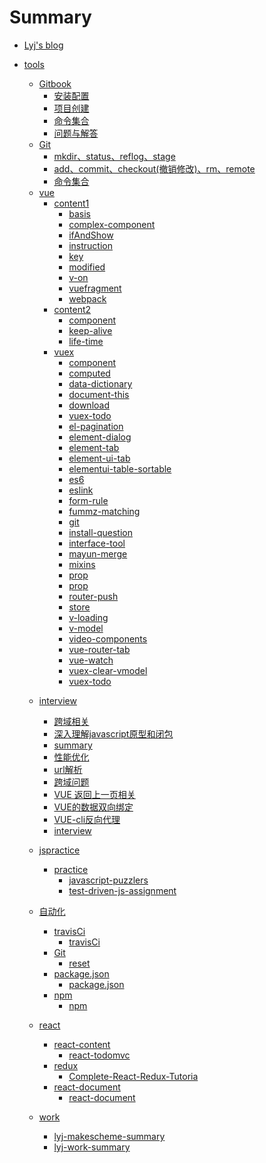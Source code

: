 # Summary

* [Lyj's blog](README.md)
<!-- * [GitBook](chapter-1/README.md) -->
* [tools](tools/readme.md)
    * [Gitbook]()
        * [安装配置](tools/gitbook/install.md)
        * [项目创建](tools/gitbook/build.md)
        * [命令集合](tools/gitbook/command.md)
        * [问题与解答](tools/gitbook/issue.md)
    * [Git](tools/git/git.md)
        * [mkdir、status、reflog、stage](tools/git/install.md)
        * [add、commit、checkout(撤销修改)、rm、remote](tools/git/build.md)
        * [命令集合](tools/git/command.md)
    * [vue]()
        * [content1]()
            * [basis](tools/vue/content1/basis.md)
            * [complex-component](tools/vue/content1/complex-component.md)
            * [ifAndShow](tools/vue/content1/ifAndShow.md)
            * [instruction](tools/vue/content1/instruction.md)
            * [key](tools/vue/content1/key.md)
            * [modified](tools/vue/content1/modified.md)
            * [v-on](tools/vue/content1/v-on.md)
            * [vuefragment](tools/vue/content1/vuefragment.md)
            * [webpack](tools/vue/content1/webpack.md)
        * [content2]()
            * [component](tools/vue/content2/component.md)
            * [keep-alive](tools/vue/content2/keep-alive.md)
            * [life-time](tools/vue/content2/life-time.md)
        * [vuex]()
            * [component](tools/vue/vuex/component.md)
            * [computed](tools/vue/vuex/computed.md)
            * [data-dictionary](tools/vue/vuex/data-dictionary.md)
            * [document-this](tools/vue/vuex/document-this.md)
            * [download](tools/vue/vuex/download.md)
            * [vuex-todo](tools/vue/vuex/vuex-todo.md)
            * [el-pagination](tools/vue/vuex/el-pagination.md)
            * [element-dialog](tools/vue/vuex/element-dialog.md)
            * [element-tab](tools/vue/vuex/element-tab.md)
            * [element-ui-tab](tools/vue/vuex/element-ui-tab.md)
            * [elementui-table-sortable](tools/vue/vuex/elementui-table-sortable.md)
            * [es6](tools/vue/vuex/es6.md)
            * [eslink](tools/vue/vuex/eslink.md)
            * [form-rule](tools/vue/vuex/form-rule.md)
            * [fummz-matching](tools/vue/vuex/install-fummz-matching.md)
            * [git](tools/vue/vuex/git.md)
            * [install-question](tools/vue/vuex/install-question.md)
            * [interface-tool](tools/vue/vuex/interface-tool.md)
            * [mayun-merge](tools/vue/vuex/mayun-merge.md)
            * [mixins](tools/vue/vuex/mixins.md)
            * [prop](tools/vue/vuex/prop.md)
            * [prop](tools/vue/vuex/router-jump.md)
            * [router-push](tools/vue/vuex/router-push.md)
            * [store](tools/vue/vuex/store.md)
            * [v-loading](tools/vue/vuex/v-loading.md)
            * [v-model](tools/vue/vuex/v-model.md)
            * [video-components](tools/vue/vuex/video-components.md)
            * [vue-router-tab](tools/vue/vuex/vue-router-tab.md)
            * [vue-watch](tools/vue/vuex/vue-watch.md)
            * [vuex-clear-vmodel](tools/vue/vuex/vuex-clear-vmodel.md)
            * [vuex-todo](tools/vue/vuex/vuex-todo.md)

    <!-- * [travel]()
        * [changsha](tools/travel/ChangSha.md)
        * [xian](tools/travel/xian.md)      -->
    * [interview]()    
        * [跨域相关](tools/interview/cross-domain/cross-domain.md)
        * [深入理解javascript原型和闭包](tools/interview/prototype-closure/prototype-closure.md)
        * [summary](tools/interview/how-to-introduce/introduce.md)
        * [性能优化](tools/interview/performance-optimization/performance-optimization.md)
        * [url解析](tools/interview/url-parse/url-parse.md)
        * [跨域问题](tools/interview/same-origin-policy/same-origin-policy.md)
        * [VUE 返回上一页相关](tools/interview/vue-router-refresh/vue-router-refresh.md)
        * [VUE的数据双向绑定](tools/interview/two-way-data-binding/two-way-data-binding.md)
        * [VUE-cli反向代理](tools/interview/Reverse-Proxy/Reverse-Proxy.md)
        * [interview](tools/interview/how-to-introduce/introduce.md)
    * [jspractice]()    
        * [practice]()  
            * [javascript-puzzlers](tools/jspractice/practice/javascript-puzzlers/javascript-puzzlers.md) 
            * [test-driven-js-assignment](tools/jspractice/practice/test-driven-js-assment/test-driven-js-assignment.md) 
    * [自动化]()    
        * [travisCi]()  
            * [travisCi](tools/Wh-coder/travisCi/travisCi.md)
        * [Git]()  
            * [reset](tools/Wh-coder/Git/reset.md)
        * [package.json]()  
            * [package.json](tools/Wh-coder/package.json/package.json.md)
        * [npm]()  
            * [npm](tools/Wh-coder/npm/npm.md)   
    * [react]()    
        * [react-content]()  
            * [react-todomvc](tools/react/react-content/)
        * [redux]()  
            * [Complete-React-Redux-Tutoria](tools/react/redux/Complete-React-Redux-Tutoria.md)
        * [react-document]()  
            * [react-document](tools/react/react-document/react-document.md)
       
          
    * [work]()    
        * [lyj-makescheme-summary](tools/work/lyj-makescheme-summary.md)  
        * [lyj-work-summary](tools/work/work-summary.md)
     
          
    


